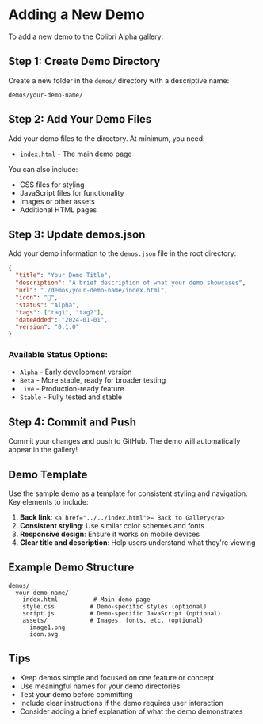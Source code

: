# Adding a New Demo

To add a new demo to the Colibri Alpha gallery:

## Step 1: Create Demo Directory
Create a new folder in the `demos/` directory with a descriptive name:
```
demos/your-demo-name/
```

## Step 2: Add Your Demo Files
Add your demo files to the directory. At minimum, you need:
- `index.html` - The main demo page

You can also include:
- CSS files for styling
- JavaScript files for functionality
- Images or other assets
- Additional HTML pages

## Step 3: Update demos.json
Add your demo information to the `demos.json` file in the root directory:

```json
{
  "title": "Your Demo Title",
  "description": "A brief description of what your demo showcases",
  "url": "./demos/your-demo-name/index.html",
  "icon": "🎯",
  "status": "Alpha",
  "tags": ["tag1", "tag2"],
  "dateAdded": "2024-01-01",
  "version": "0.1.0"
}
```

### Available Status Options:
- `Alpha` - Early development version
- `Beta` - More stable, ready for broader testing
- `Live` - Production-ready feature
- `Stable` - Fully tested and stable

## Step 4: Commit and Push
Commit your changes and push to GitHub. The demo will automatically appear in the gallery!

## Demo Template
Use the sample demo as a template for consistent styling and navigation. Key elements to include:

1. **Back link**: `<a href="../../index.html">← Back to Gallery</a>`
2. **Consistent styling**: Use similar color schemes and fonts
3. **Responsive design**: Ensure it works on mobile devices
4. **Clear title and description**: Help users understand what they're viewing

## Example Demo Structure
```
demos/
  your-demo-name/
    index.html          # Main demo page
    style.css          # Demo-specific styles (optional)
    script.js          # Demo-specific JavaScript (optional)
    assets/            # Images, fonts, etc. (optional)
      image1.png
      icon.svg
```

## Tips
- Keep demos simple and focused on one feature or concept
- Use meaningful names for your demo directories
- Test your demo before committing
- Include clear instructions if the demo requires user interaction
- Consider adding a brief explanation of what the demo demonstrates